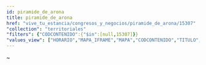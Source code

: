 ```yaml
---
id: piramide_de_arona
title: piramide_de_arona
href: "vive_tu_estancia/congresos_y_negocios/piramide_de_arona/15307"
"collection": "territoriales"
"filters": {"CODCONTENIDO":{"$in":[null,15307]}}
"values_view": ["HORARIO","MAPA_IFRAME","MAPA","CODCONTENIDO","TITULO","ZONA","TELEFONO","FAX","WEB_PROPIA","DIRECCION","EMAIL","INDICADORES","IMAGEN","DESCRIPCION_COMUN","RECURSOS","CONTENIDOS_RELACIONADOS"]
---
```

<div class="row">
    <div flex="100" layout="column" layout-gt-md="row" class="large-10 large-offset-1 columns">
        <app-accordion flex flex-gt-md="25"></app-accordion>
        <app-paginator-browser flex layout="column">
            <div flex ng-class="{'end': $last}" ng-repeat="card in elements()">
                <app-card-standard item="card" prefix="node.href"></app-card-standard>
            </div>
        </app-paginator-browser>
    </div>
</div>
~


